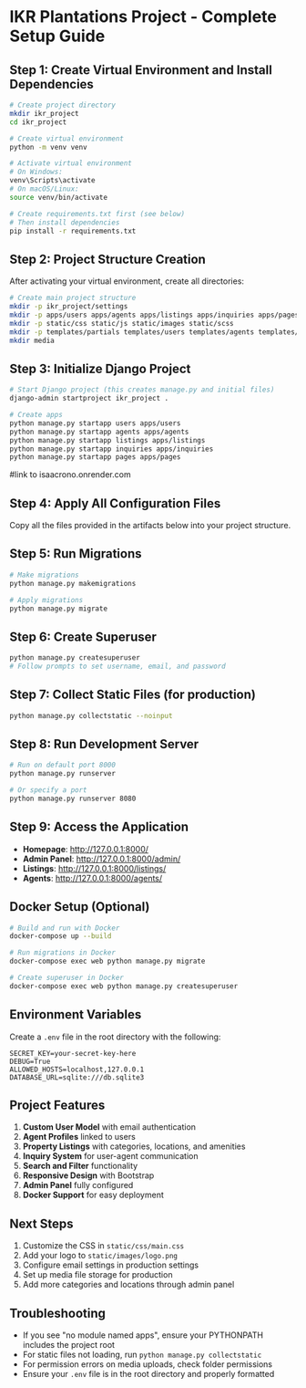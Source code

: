 # IKR Plantations Project - Complete Setup Guide

## Step 1: Create Virtual Environment and Install Dependencies

```bash
# Create project directory
mkdir ikr_project
cd ikr_project

# Create virtual environment
python -m venv venv

# Activate virtual environment
# On Windows:
venv\Scripts\activate
# On macOS/Linux:
source venv/bin/activate

# Create requirements.txt first (see below)
# Then install dependencies
pip install -r requirements.txt
```

## Step 2: Project Structure Creation

After activating your virtual environment, create all directories:

```bash
# Create main project structure
mkdir -p ikr_project/settings
mkdir -p apps/users apps/agents apps/listings apps/inquiries apps/pages
mkdir -p static/css static/js static/images static/scss
mkdir -p templates/partials templates/users templates/agents templates/listings/partials
mkdir media
```

## Step 3: Initialize Django Project

```bash
# Start Django project (this creates manage.py and initial files)
django-admin startproject ikr_project .

# Create apps
python manage.py startapp users apps/users
python manage.py startapp agents apps/agents
python manage.py startapp listings apps/listings
python manage.py startapp inquiries apps/inquiries
python manage.py startapp pages apps/pages
```
#link to isaacrono.onrender.com
## Step 4: Apply All Configuration Files

Copy all the files provided in the artifacts below into your project structure.

## Step 5: Run Migrations

```bash
# Make migrations
python manage.py makemigrations

# Apply migrations
python manage.py migrate
```

## Step 6: Create Superuser

```bash
python manage.py createsuperuser
# Follow prompts to set username, email, and password
```

## Step 7: Collect Static Files (for production)

```bash
python manage.py collectstatic --noinput
```

## Step 8: Run Development Server

```bash
# Run on default port 8000
python manage.py runserver

# Or specify a port
python manage.py runserver 8080
```

## Step 9: Access the Application

- **Homepage**: http://127.0.0.1:8000/
- **Admin Panel**: http://127.0.0.1:8000/admin/
- **Listings**: http://127.0.0.1:8000/listings/
- **Agents**: http://127.0.0.1:8000/agents/

## Docker Setup (Optional)

```bash
# Build and run with Docker
docker-compose up --build

# Run migrations in Docker
docker-compose exec web python manage.py migrate

# Create superuser in Docker
docker-compose exec web python manage.py createsuperuser
```

## Environment Variables

Create a `.env` file in the root directory with the following:

```
SECRET_KEY=your-secret-key-here
DEBUG=True
ALLOWED_HOSTS=localhost,127.0.0.1
DATABASE_URL=sqlite:///db.sqlite3
```

## Project Features

1. **Custom User Model** with email authentication
2. **Agent Profiles** linked to users
3. **Property Listings** with categories, locations, and amenities
4. **Inquiry System** for user-agent communication
5. **Search and Filter** functionality
6. **Responsive Design** with Bootstrap
7. **Admin Panel** fully configured
8. **Docker Support** for easy deployment

## Next Steps

1. Customize the CSS in `static/css/main.css`
2. Add your logo to `static/images/logo.png`
3. Configure email settings in production settings
4. Set up media file storage for production
5. Add more categories and locations through admin panel

## Troubleshooting

- If you see "no module named apps", ensure your PYTHONPATH includes the project root
- For static files not loading, run `python manage.py collectstatic`
- For permission errors on media uploads, check folder permissions
- Ensure your `.env` file is in the root directory and properly formatted